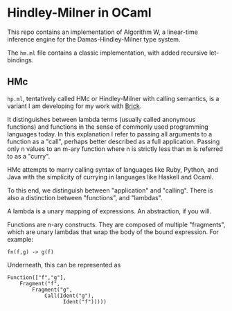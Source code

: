 # Hindley-Milner in OCaml

This repo contains an implementation of Algorithm W, a linear-time inference engine for the Damas-Hindley-Milner type system.

The `hm.ml` file contains a classic implementation, with added recursive let-bindings.

## HMc

`hp.ml`, tentatively called HMc or Hindley-Milner with calling semantics, is a variant I am developing for my work with [Brick](https://github.com/brick-lang/brick-lang).

It distinguishes between lambda terms (usually called anonymous functions) and functions in the sense of commonly used programming languages today. In this explanation I refer to passing all arguments to a function as a "call", perhaps better described as a full application. Passing only n values to an m-ary function where n is strictly less than m is referred to as a "curry".

HMc attempts to marry calling syntax of languages like Ruby, Python, and Java with the simplicity of currying in languages like Haskell and Ocaml.

To this end, we distinguish between "application" and "calling". There is also a distinction between "functions", and "lambdas".

A lambda is a unary mapping of expressions. An abstraction, if you will.

Functions are n-ary constructs. They are composed of multiple "fragments", which are unary lambdas that wrap the body of the bound expression. For example:

    fn(f,g) -> g(f)

Underneath, this can be represented as

    Function(["f","g"],
        Fragment("f",
            Fragment("g",
                Call(Ident("g"),
                      Ident("f")))))
